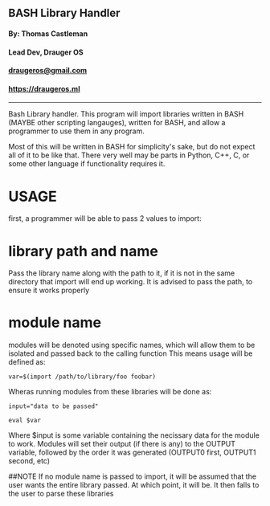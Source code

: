 ## **BASH Library Handler** ##
#### By: Thomas Castleman 
#### Lead Dev, Drauger OS
#### <draugeros@gmail.com>
#### https://draugeros.ml
---
Bash Library handler. This program will import libraries written in BASH (MAYBE other scripting langauges), written for BASH, and allow a programmer to use them in any program.

Most of this will be written in BASH for simplicity's sake, but do not expect all of it to be like that. There very well may be parts in Python, C++, C, or some other language if functionality requires it.

#   USAGE
first, a programmer will be able to pass 2 values to import:
#   library path and name
Pass the library name along with the path to it, if it is not in the same directory that import will end up working. It is advised to pass the path, to ensure it works properly

#   module name
modules will be denoted using specific names, which will allow them to be isolated and passed back to the calling function
This means usage will be defined as:

   `var=$(import /path/to/library/foo foobar)`

Wheras running modules from these libraries will be done as:

   `input="data to be passed"`
   
   `eval $var`

Where $input is some variable containing the necissary data for the module to work.
Modules will set their output (if there is any) to the OUTPUT variable, followed by the order it was generated (OUTPUT0 first, OUTPUT1 second, etc)

##NOTE
   If no module name is passed to import, it will be assumed that the user wants the entire library passed. At which point, it will be. 
   It then falls to the user to parse these libraries
